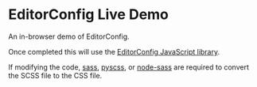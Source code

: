 EditorConfig Live Demo
======================

An in-browser demo of EditorConfig.

Once completed this will use the [EditorConfig JavaScript library][js].

If modifying the code, [sass][], [pyscss][], or [node-sass][] are required to
convert the SCSS file to the CSS file.

[js]: https://github.com/editorconfig/editorconfig-core-js
[sass]: http://sass-lang.com/download.html
[pyscss]: https://github.com/Kronuz/pyScss
[node-sass]: https://npmjs.org/package/node-sass
